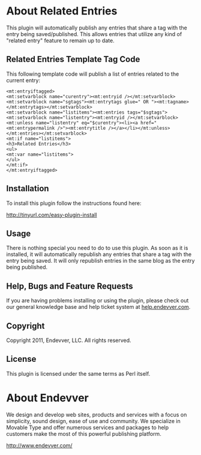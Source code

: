 # About Related Entries

This plugin will automatically publish any entries that share a tag with the entry being saved/published. This allows entries that utilize any kind of "related entry" feature to remain up to date. 

## Related Entries Template Tag Code

This following template code will publish a list of entries related to the current entry:

    <mt:entryiftagged>
    <mt:setvarblock name="curentry"><mt:entryid /></mt:setvarblock>
    <mt:setvarblock name="sgtags"><mt:entrytags glue=" OR "><mt:tagname></mt:entrytags></mt:setvarblock>
    <mt:setvarblock name="listitems"><mt:entries tags="$sgtags"><mt:setvarblock name="listentry"><mt:entryid /></mt:setvarblock><mt:unless name="listentry" eq="$curentry"><li><a href="<mt:entrypermalink />"><mt:entrytitle /></a></li></mt:unless></mt:entries></mt:setvarblock>
    <mt:if name="listitems">
    <h3>Related Entries</h3>
    <ul>
    <mt:var name="listitems">
    </ul>
    </mt:if>
    </mt:entryiftagged>

## Installation ##

To install this plugin follow the instructions found here:

http://tinyurl.com/easy-plugin-install

## Usage ##

There is nothing special you need to do to use this plugin. As soon as it is installed, it will automatically republish any entries that share a tag with the entry being saved. It will only republish entries in the same blog as the entry being published.

## Help, Bugs and Feature Requests ##

If you are having problems installing or using the plugin, please check out our general knowledge base and help ticket system at [help.endevver.com](http://help.endevver.com).

## Copyright ##

Copyright 2011, Endevver, LLC. All rights reserved.

## License ##

This plugin is licensed under the same terms as Perl itself.

# About Endevver #

We design and develop web sites, products and services with a focus on 
simplicity, sound design, ease of use and community. We specialize in 
Movable Type and offer numerous services and packages to help customers 
make the most of this powerful publishing platform.

http://www.endevver.com/
